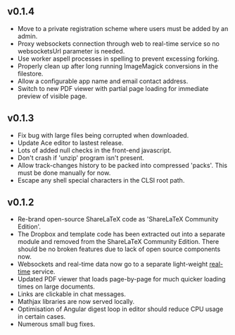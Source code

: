 v0.1.4
------

* Move to a private registration scheme where users must be added by an admin.
* Proxy websockets connection through web to real-time service so no websocketsUrl parameter is needed.
* Use worker aspell processes in spelling to prevent excessing forking.
* Properly clean up after long running ImageMagick conversions in the filestore.
* Allow a configurable app name and email contact address.
* Switch to new PDF viewer with partial page loading for immediate preview of visible page.

v0.1.3
------

* Fix bug with large files being corrupted when downloaded.
* Update Ace editor to lastest release.
* Lots of added null checks in the front-end javascript.
* Don't crash if 'unzip' program isn't present.
* Allow track-changes history to be packed into compressed 'packs'. This must be done manually for now.
* Escape any shell special characters in the CLSI root path.

v0.1.2
------

* Re-brand open-source ShareLaTeX code as 'ShareLaTeX Community Edition'.
* The Dropbox and template code has been extracted out into a separate module and removed from the ShareLaTeX Community Edition. There should be no broken features due to lack of open source components now.
* Websockets and real-time data now go to a separate light-weight [real-time](https://github.com/sharelatex/real-time) service.
* Updated PDF viewer that loads page-by-page for much quicker loading times on large documents.
* Links are clickable in chat messages.
* Mathjax libraries are now served locally.
* Optimisation of Angular digest loop in editor should reduce CPU usage in certain cases.
* Numerous small bug fixes.
